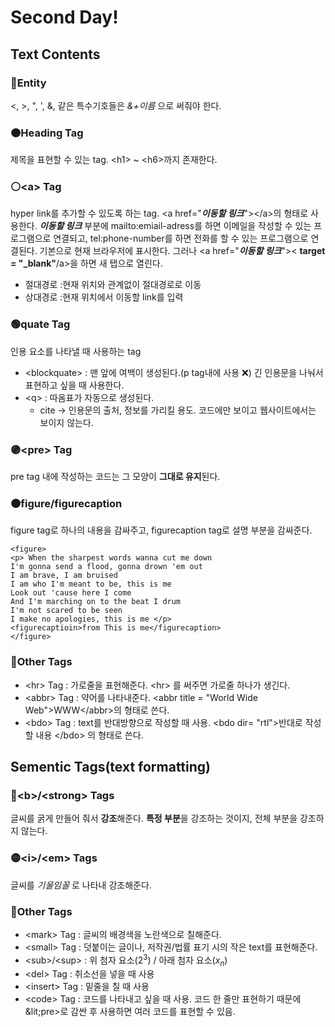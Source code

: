 # Second Day!

## Text Contents
### 🔘Entity 
<, >, ", ', &, 같은 특수기호들은 _&+이름_ 으로 써줘야 한다.
### 🟠Heading Tag
제목을 표현할 수 있는 tag. &lt;h1> ~ &lt;h6>까지 존재한다. 
### ⚪&lt;a> Tag
hyper link를 추가할 수 있도록 하는 tag. &lt;a href="**_이동할 링크_**">&lt;/a>의 형태로 사용한다. **_이동할 링크_** 부분에 mailto:emiail-adress를 하면 이메일을 작성할 수 있는 프로그램으로 연결되고, tel:phone-number를 하면 전화를 할 수 있는 프로그램으로 연결된다.
기본으로 현재 브라우저에 표시한다. 그러나 &lt;a href="**_이동할 링크_**">&lt; **target = "\_blank"**/a>을 하면 새 탭으로 열린다.
- 절대경로 :현재 위치와 관계없이 절대경로로 이동
- 상대경로 :현재 위치에서 이동할 link를 입력
### 🟢quate Tag
인용 요소를 나타낼 때 사용하는 tag
- &lt;blockquate> : 맨 앞에 여백이 생성된다.(p tag내에 사용 ❌) 긴 인용문을 나눠서 표현하고 싶을 때 사용한다.
- &lt;q> : 따옴표가 자동으로 생성된다.
     - cite -> 인용문의 출처, 정보를 가리킬 용도. 코드에만 보이고 웹사이트에서는 보이지 않는다.
### 🟣&lt;pre> Tag
pre tag 내에 작성하는 코드는 그 모양이 **그대로 유지**된다.
### 🟤figure/figurecaption
figure tag로 하나의 내용을 감싸주고, figurecaption tag로 설명 부분을 감싸준다.
```
<figure>
<p> When the sharpest words wanna cut me down
I'm gonna send a flood, gonna drown 'em out
I am brave, I am bruised
I am who I'm meant to be, this is me
Look out 'cause here I come
And I'm marching on to the beat I drum
I'm not scared to be seen
I make no apologies, this is me </p>
<figurecaptioin>from This is me</figurecaption>
</figure>
```
### 🔵Other Tags
- &lt;hr> Tag : 가로줄을 표현해준다. &lt;hr> 를 써주면 가로줄 하나가 생긴다.
- &lt;abbr> Tag : 약어를 나타내준다. &lt;abbr title = "World Wide Web">WWW&lt;/abbr>의 형태로 쓴다.
- &lt;bdo> Tag : text를 반대방향으로 작성할 때 사용. &lt;bdo dir= "rtl">반대로 작성할 내용 &lt;/bdo> 의 형태로 쓴다.
## Sementic Tags(text formatting)
### 🔴&lt;b>/&lt;strong> Tags
글씨를 굵게 만들어 줘서 **강조**해준다. **특정 부분**을 강조하는 것이지, 전체 부분을 강조하지 않는다.
### 🟡&lt;i>/&lt;em> Tags
글씨를 _기울임꼴_ 로 나타내 강조해준다.
### 🔵Other Tags
- &lt;mark> Tag : 글씨의 배경색을 노란색으로 칠해준다.
- &lt;small> Tag : 덧붙이는 글이나, 저작권/법률 표기 시의 작은 text를 표현해준다.
- &lt;sub>/&lt;sup> : 위 첨자 요소($2^3$) / 아래 첨자 요소($x_n$)
- &lt;del> Tag : 취소선을 넣을 때 사용
- &lt;insert> Tag : 밑줄을 칠 때 사용
- &lt;code> Tag : 코드를 나타내고 싶을 때 사용. 코드 한 줄만 표현하기 때문에 &lit;pre>로 감싼 후 사용하면 여러 코드를 표현할 수 있음.

